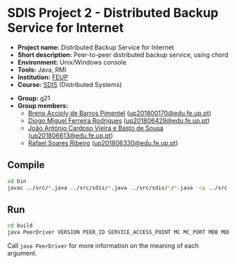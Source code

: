 # SDIS Project 2 - Distributed Backup Service for Internet

- **Project name:** Distributed Backup Service for Internet
- **Short description:** Peer-to-peer distributed backup service, using chord
- **Environment:** Unix/Windows console
- **Tools:** Java, RMI
- **Institution:** [FEUP](https://sigarra.up.pt/feup/en/web_page.Inicial)
- **Course:** [SDIS](https://sigarra.up.pt/feup/en/UCURR_GERAL.FICHA_UC_VIEW?pv_ocorrencia_id=459489) (Distributed Systems)
<!-- - **Project grade:** ??/20.0 -->
- **Group:** g21
- **Group members:**
    - [Breno Accioly de Barros Pimentel](https://github.com/BrenoAccioly) (up201800170@edu.fe.up.pt)
    - [Diogo Miguel Ferreira Rodrigues](https://github.com/dmfrodrigues) (up201806429@edu.fe.up.pt)
    - [João António Cardoso Vieira e Basto de Sousa](https://github.com/JoaoASousa) (up201806613@edu.fe.up.pt)
    - [Rafael Soares Ribeiro](https://github.com/up201806330) (up201806330@edu.fe.up.pt)

## Compile

```sh
cd bin
javac ../src/*.java ../src/sdis/*.java ../src/sdis/*/*.java -cp ../src -d .
```

## Run

```sh
cd build
java PeerDriver VERSION PEER_ID SERVICE_ACCESS_POINT MC MC_PORT MDB MDB_PORT MDR MDR_PORT
```

Call `java PeerDriver` for more information on the meaning of each argument.
